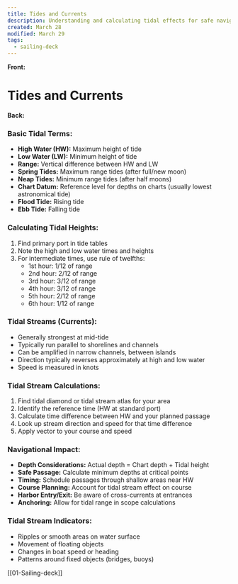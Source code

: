 ```yaml
---
title: Tides and Currents
description: Understanding and calculating tidal effects for safe navigation
created: March 28
modified: March 29
tags:
  - sailing-deck
---
```


**Front:**
# Tides and Currents

**Back:**
<div class="tidal-terms">
  <h3>Basic Tidal Terms:</h3>
  <ul>
    <li><strong>High Water (HW):</strong> Maximum height of tide</li>
    <li><strong>Low Water (LW):</strong> Minimum height of tide</li>
    <li><strong>Range:</strong> Vertical difference between HW and LW</li>
    <li><strong>Spring Tides:</strong> Maximum range tides (after full/new moon)</li>
    <li><strong>Neap Tides:</strong> Minimum range tides (after half moons)</li>
    <li><strong>Chart Datum:</strong> Reference level for depths on charts (usually lowest astronomical tide)</li>
    <li><strong>Flood Tide:</strong> Rising tide</li>
    <li><strong>Ebb Tide:</strong> Falling tide</li>
  </ul>
</div>

<div class="tidal-heights">
  <h3>Calculating Tidal Heights:</h3>
  <ol>
    <li>Find primary port in tide tables</li>
    <li>Note the high and low water times and heights</li>
    <li>For intermediate times, use rule of twelfths:
      <ul>
        <li>1st hour: 1/12 of range</li>
        <li>2nd hour: 2/12 of range</li>
        <li>3rd hour: 3/12 of range</li>
        <li>4th hour: 3/12 of range</li>
        <li>5th hour: 2/12 of range</li>
        <li>6th hour: 1/12 of range</li>
      </ul>
    </li>
  </ol>
</div>

<div class="tidal-streams">
  <h3>Tidal Streams (Currents):</h3>
  <ul>
    <li>Generally strongest at mid-tide</li>
    <li>Typically run parallel to shorelines and channels</li>
    <li>Can be amplified in narrow channels, between islands</li>
    <li>Direction typically reverses approximately at high and low water</li>
    <li>Speed is measured in knots</li>
  </ul>
</div>

<div class="stream-calculations">
  <h3>Tidal Stream Calculations:</h3>
  <ol>
    <li>Find tidal diamond or tidal stream atlas for your area</li>
    <li>Identify the reference time (HW at standard port)</li>
    <li>Calculate time difference between HW and your planned passage</li>
    <li>Look up stream direction and speed for that time difference</li>
    <li>Apply vector to your course and speed</li>
  </ol>
</div>

<div class="navigational-impact">
  <h3>Navigational Impact:</h3>
  <ul>
    <li><strong>Depth Considerations:</strong> Actual depth = Chart depth + Tidal height</li>
    <li><strong>Safe Passage:</strong> Calculate minimum depths at critical points</li>
    <li><strong>Timing:</strong> Schedule passages through shallow areas near HW</li>
    <li><strong>Course Planning:</strong> Account for tidal stream effect on course</li>
    <li><strong>Harbor Entry/Exit:</strong> Be aware of cross-currents at entrances</li>
    <li><strong>Anchoring:</strong> Allow for tidal range in scope calculations</li>
  </ul>
</div>

<div class="stream-indicators">
  <h3>Tidal Stream Indicators:</h3>
  <ul>
    <li>Ripples or smooth areas on water surface</li>
    <li>Movement of floating objects</li>
    <li>Changes in boat speed or heading</li>
    <li>Patterns around fixed objects (bridges, buoys)</li>
  </ul>
</div>

[[01-Sailing-deck]]
